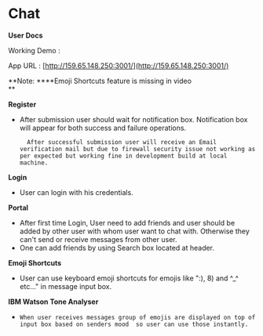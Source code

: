 # Chat
**User Docs**

Working Demo : 

  

App URL : [http://159.65.148.250:3001/](http://159.65.148.250:3001/)

  

**Note: ****Emoji Shortcuts feature is missing in video  
**

**Register**

*    After submission user should wait for notification box. Notification box will appear for both success and failure operations.

           After successful submission user will receive an Email verification mail but due to firewall security issue not working as per expected but working fine in development build at local machine.

**Login**

*    User can login with his credentials.

**Portal**

*    After first time Login, User need to add friends and user should be added by other user with whom user want to chat with. Otherwise they can't send or receive messages from other user. 
*   One can add friends by using Search box located at header.

**Emoji Shortcuts**

*    User can use keyboard emoji shortcuts for emojis like ":), 8) and ^\_^ etc..." in message input box.

**IBM Watson Tone Analyser**

*     When user receives messages group of emojis are displayed on top of input box based on senders mood  so user can use those instantly.
